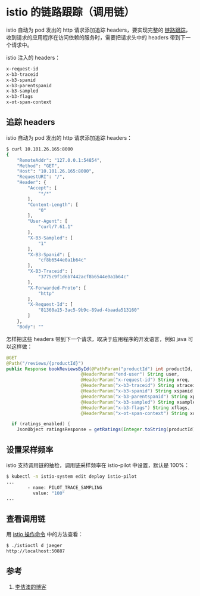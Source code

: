 <!-- toc -->
# istio 的链路跟踪（调用链）

istio 自动为 pod 发出的 http 请求添加追踪 headers，要实现完整的 [链路跟踪][2]，收到请求的应用程序在访问依赖的服务时，需要把请求头中的 headers 带到下一个请求中。

istio 注入的 headers：

```sh
x-request-id
x-b3-traceid
x-b3-spanid
x-b3-parentspanid
x-b3-sampled
x-b3-flags
x-ot-span-context
```

## 追踪 headers 

istio 自动为 pod 发出的 http 请求添加追踪 headers：

```sh
$ curl 10.101.26.165:8000
{
    "RemoteAddr": "127.0.0.1:54854",
    "Method": "GET",
    "Host": "10.101.26.165:8000",
    "RequestURI": "/",
    "Header": {
        "Accept": [
            "*/*"
        ],
        "Content-Length": [
            "0"
        ],
        "User-Agent": [
            "curl/7.61.1"
        ],
        "X-B3-Sampled": [
            "1"
        ],
        "X-B3-Spanid": [
            "cf8b6544e0a1b64c"
        ],
        "X-B3-Traceid": [
            "3775c9f1d6b7442acf8b6544e0a1b64c"
        ],
        "X-Forwarded-Proto": [
            "http"
        ],
        "X-Request-Id": [
            "81360a15-3ac5-9b9c-89ad-4baada513160"
        ]
    },
    "Body": ""
```

怎样把这些 headers 带到下一个请求，取决于应用程序的开发语言，例如 java 可以这样做：

```java
@GET
@Path("/reviews/{productId}")
public Response bookReviewsById(@PathParam("productId") int productId,
                            @HeaderParam("end-user") String user,
                            @HeaderParam("x-request-id") String xreq,
                            @HeaderParam("x-b3-traceid") String xtraceid,
                            @HeaderParam("x-b3-spanid") String xspanid,
                            @HeaderParam("x-b3-parentspanid") String xparentspanid,
                            @HeaderParam("x-b3-sampled") String xsampled,
                            @HeaderParam("x-b3-flags") String xflags,
                            @HeaderParam("x-ot-span-context") String xotspan) {

  if (ratings_enabled) {
    JsonObject ratingsResponse = getRatings(Integer.toString(productId), user, xreq, xtraceid, xspanid, xparentspanid, xsampled, xflags, xotspan);
```

## 设置采样频率

istio 支持调用链的抽检，调用链采样频率在 istio-pilot 中设置，默认是 100%：

```sh
$ kubectl -n istio-system edit deploy istio-pilot
...
        - name: PILOT_TRACE_SAMPLING
          value: "100"
...
```

## 查看调用链

用 [istio 操作命令](./command.md)  中的方法查看：

```sh
$ ./istioctl d jaeger
http://localhost:50887
```

## 参考

1. [李佶澳的博客][1]

[1]: https://www.lijiaocn.com "李佶澳的博客"
[2]: https://istio.io/docs/tasks/observability/distributed-tracing/overview/ "Distributed Tracing"
